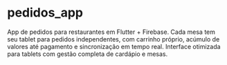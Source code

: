 # pedidos_app
App de pedidos para restaurantes em Flutter + Firebase. Cada mesa tem seu tablet para pedidos independentes, com carrinho próprio, acúmulo de valores até pagamento e sincronização em tempo real. Interface otimizada para tablets com gestão completa de cardápio e mesas. 
